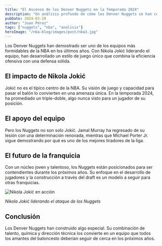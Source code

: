 ```yaml
---
title: "El Ascenso de los Denver Nuggets en la Temporada 2024"
description: "Un análisis profundo de cómo los Denver Nuggets se han convertido en un equipo dominante en la conferencia oeste."
pubDate: 2024-03-20
author: "Juan Pérez"
tags: ["nuggets", "nba", "analisis"]
heroImage: "/nba-blog/images/post/nba3.jpg"
---
```


Los Denver Nuggets han demostrado ser uno de los equipos más formidables de la NBA en los últimos años. Con Nikola Jokić liderando el equipo, han desarrollado un estilo de juego único que combina la eficiencia ofensiva con una defensa sólida.

## El impacto de Nikola Jokić

Jokić no es el típico centro de la NBA. Su visión de juego y capacidad para pasar el balón lo convierten en una amenaza única. En la temporada 2024, ha promediado un triple-doble, algo nunca visto para un jugador de su posición.

## El apoyo del equipo

Pero los Nuggets no son solo Jokić. Jamal Murray ha regresado de su lesión con una determinación renovada, mientras que Michael Porter Jr. sigue demostrando por qué es uno de los mejores tiradores de la liga.

## El futuro de la franquicia

Con un núcleo joven y talentoso, los Nuggets están posicionados para ser contendientes durante los próximos años. Su enfoque en el desarrollo de jugadores y la construcción a través del draft es un modelo a seguir para otras franquicias.

![Nikola Jokić en acción](/nba-blog/images/post/nba3.jpg)

*Nikola Jokić liderando el ataque de los Nuggets*

## Conclusión

Los Denver Nuggets han construido algo especial. Su combinación de talento, química y dirección técnica los convierte en un equipo que todos los amantes del baloncesto deberían seguir de cerca en los próximos años.